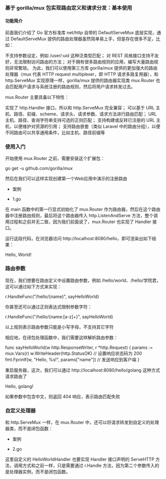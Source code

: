 ### 基于 gorilla/mux 包实现路由定义和请求分发：基本使用

#### 功能简介

前面我们介绍了 Go 官方标准库 net/http 自带的 DefaultServeMux 底层实现，通过 DefaultServeMux 提供的路由处理器虽然简单易上手，但是存在很多不足，比如：

不支持参数设定，例如 /user/:uid 这种泛类型匹配；
对 REST 风格接口支持不友好，无法限制访问路由的方法；
对于拥有很多路由规则的应用，编写大量路由规则非常繁琐。
为此，我们可以使用第三方库 gorilla/mux 提供的更加强大的路由处理器（mux 代表 HTTP request multiplexer，即 HTTP 请求多路复用器），和 http.ServeMux 实现原理一样，gorilla/mux 提供的路由器实现类 mux.Router 也会匹配用户请求与系统注册的路由规则，然后将用户请求转发过去。

mux.Router 主要具备以下特性：

实现了 http.Handler 接口，所以和 http.ServeMux 完全兼容；
可以基于 URL 主机、路径、前缀、scheme、请求头、请求参数、请求方法进行路由匹配；
URL 主机、路径、查询字符串支持可选的正则匹配；
支持构建或反转已注册的 URL 主机，以便维护对资源的引用；
支持路由嵌套（类似 Laravel 中的路由分组），以便不同路由可以共享通用条件，比如主机、路径前缀等

### 使用入门

开始使用 mux.Router 之前，需要安装这个扩展包：


go get -u github.com/gorilla/mux

然后在我们可以这样实现创建第一个Web应用中演示的注册路由

+ 案例
 * 1.go

在 main 函数中的第一行显式初始化了 mux.Router 作为路由器，然后在这个路由器中注册路由规则，最后将这个路由器传入 http.ListenAndServe 方法，整个调用过程和之前并无二致，因为我们前面说了，mux.Router 也实现了 Handler 接口。

运行这段代码，在浏览器访问 http://localhost:8080/hello，即可渲染出如下结果：

Hello, World!

### 路由参数

现在，我们想要在路由定义中设置路由参数，例如 /hello/world、/hello/学院君，这可以通过如下方式来实现：

r.HandleFunc("/hello/{name}", sayHelloWorld)

你甚至还可以通过正则表达式限制参数字符：

r.HandleFunc("/hello/{name:[a-z]+}", sayHelloWorld)

以上规则表示路由参数只能是小写字母，不支持其它字符

相应地，在闭包处理函数中，我们需要这样解析路由参数：

func sayHelloWorld(w http.ResponseWriter, r *http.Request) {
    params := mux.Vars(r)
    w.WriteHeader(http.StatusOK)  // 设置响应状态码为 200
    fmt.Fprintf(w, "Hello, %s!", params["name"])  // 发送响应到客户端
}

重启服务器，这次，我们可以通过 http://localhost:8080/hello/golang 这种方式请求路由了

Hello, golang!


如果参数中包含中文，则返回 404 响应，表示路由匹配失败


### 自定义处理器

和 http.ServeMux 一样，在 mux.Router 中，还可以将请求转发到自定义的处理器类，而不是闭包函数：

+ 案例
 * 2.go

 这里自定义的 HelloWorldHandler 也要实现 Handler 接口声明的 ServeHTTP 方法，调用方式和之前一样，只是需要通过 r.Handle 方法，因为第二个参数传入的是处理器实例，而不是闭包函数。




